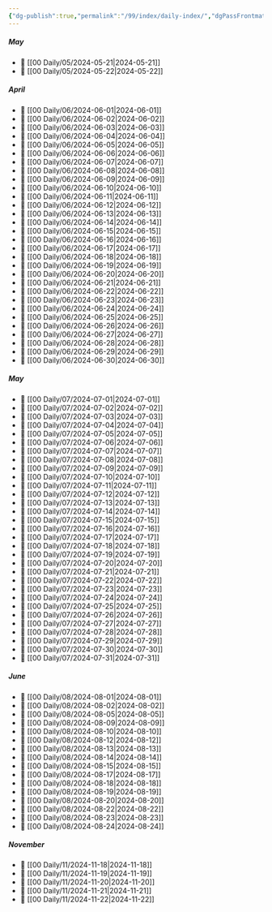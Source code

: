 ```yaml
---
{"dg-publish":true,"permalink":"/99/index/daily-index/","dgPassFrontmatter":true,"noteIcon":"","created":"2025-01-26T05:57:46.339+10:00","updated":"2025-01-31T13:50:19.365+10:00"}
---
```



##### May
- 📄 [[00 Daily/05/2024-05-21\|2024-05-21]]
- 📄 [[00 Daily/05/2024-05-22\|2024-05-22]]
##### April
- 📄 [[00 Daily/06/2024-06-01\|2024-06-01]]
- 📄 [[00 Daily/06/2024-06-02\|2024-06-02]]
- 📄 [[00 Daily/06/2024-06-03\|2024-06-03]]
- 📄 [[00 Daily/06/2024-06-04\|2024-06-04]]
- 📄 [[00 Daily/06/2024-06-05\|2024-06-05]]
- 📄 [[00 Daily/06/2024-06-06\|2024-06-06]]
- 📄 [[00 Daily/06/2024-06-07\|2024-06-07]]
- 📄 [[00 Daily/06/2024-06-08\|2024-06-08]]
- 📄 [[00 Daily/06/2024-06-09\|2024-06-09]]
- 📄 [[00 Daily/06/2024-06-10\|2024-06-10]]
- 📄 [[00 Daily/06/2024-06-11\|2024-06-11]]
- 📄 [[00 Daily/06/2024-06-12\|2024-06-12]]
- 📄 [[00 Daily/06/2024-06-13\|2024-06-13]]
- 📄 [[00 Daily/06/2024-06-14\|2024-06-14]]
- 📄 [[00 Daily/06/2024-06-15\|2024-06-15]]
- 📄 [[00 Daily/06/2024-06-16\|2024-06-16]]
- 📄 [[00 Daily/06/2024-06-17\|2024-06-17]]
- 📄 [[00 Daily/06/2024-06-18\|2024-06-18]]
- 📄 [[00 Daily/06/2024-06-19\|2024-06-19]]
- 📄 [[00 Daily/06/2024-06-20\|2024-06-20]]
- 📄 [[00 Daily/06/2024-06-21\|2024-06-21]]
- 📄 [[00 Daily/06/2024-06-22\|2024-06-22]]
- 📄 [[00 Daily/06/2024-06-23\|2024-06-23]]
- 📄 [[00 Daily/06/2024-06-24\|2024-06-24]]
- 📄 [[00 Daily/06/2024-06-25\|2024-06-25]]
- 📄 [[00 Daily/06/2024-06-26\|2024-06-26]]
- 📄 [[00 Daily/06/2024-06-27\|2024-06-27]]
- 📄 [[00 Daily/06/2024-06-28\|2024-06-28]]
- 📄 [[00 Daily/06/2024-06-29\|2024-06-29]]
- 📄 [[00 Daily/06/2024-06-30\|2024-06-30]]
##### May
- 📄 [[00 Daily/07/2024-07-01\|2024-07-01]]
- 📄 [[00 Daily/07/2024-07-02\|2024-07-02]]
- 📄 [[00 Daily/07/2024-07-03\|2024-07-03]]
- 📄 [[00 Daily/07/2024-07-04\|2024-07-04]]
- 📄 [[00 Daily/07/2024-07-05\|2024-07-05]]
- 📄 [[00 Daily/07/2024-07-06\|2024-07-06]]
- 📄 [[00 Daily/07/2024-07-07\|2024-07-07]]
- 📄 [[00 Daily/07/2024-07-08\|2024-07-08]]
- 📄 [[00 Daily/07/2024-07-09\|2024-07-09]]
- 📄 [[00 Daily/07/2024-07-10\|2024-07-10]]
- 📄 [[00 Daily/07/2024-07-11\|2024-07-11]]
- 📄 [[00 Daily/07/2024-07-12\|2024-07-12]]
- 📄 [[00 Daily/07/2024-07-13\|2024-07-13]]
- 📄 [[00 Daily/07/2024-07-14\|2024-07-14]]
- 📄 [[00 Daily/07/2024-07-15\|2024-07-15]]
- 📄 [[00 Daily/07/2024-07-16\|2024-07-16]]
- 📄 [[00 Daily/07/2024-07-17\|2024-07-17]]
- 📄 [[00 Daily/07/2024-07-18\|2024-07-18]]
- 📄 [[00 Daily/07/2024-07-19\|2024-07-19]]
- 📄 [[00 Daily/07/2024-07-20\|2024-07-20]]
- 📄 [[00 Daily/07/2024-07-21\|2024-07-21]]
- 📄 [[00 Daily/07/2024-07-22\|2024-07-22]]
- 📄 [[00 Daily/07/2024-07-23\|2024-07-23]]
- 📄 [[00 Daily/07/2024-07-24\|2024-07-24]]
- 📄 [[00 Daily/07/2024-07-25\|2024-07-25]]
- 📄 [[00 Daily/07/2024-07-26\|2024-07-26]]
- 📄 [[00 Daily/07/2024-07-27\|2024-07-27]]
- 📄 [[00 Daily/07/2024-07-28\|2024-07-28]]
- 📄 [[00 Daily/07/2024-07-29\|2024-07-29]]
- 📄 [[00 Daily/07/2024-07-30\|2024-07-30]]
- 📄 [[00 Daily/07/2024-07-31\|2024-07-31]]
##### June
- 📄 [[00 Daily/08/2024-08-01\|2024-08-01]]
- 📄 [[00 Daily/08/2024-08-02\|2024-08-02]]
- 📄 [[00 Daily/08/2024-08-05\|2024-08-05]]
- 📄 [[00 Daily/08/2024-08-09\|2024-08-09]]
- 📄 [[00 Daily/08/2024-08-10\|2024-08-10]]
- 📄 [[00 Daily/08/2024-08-12\|2024-08-12]]
- 📄 [[00 Daily/08/2024-08-13\|2024-08-13]]
- 📄 [[00 Daily/08/2024-08-14\|2024-08-14]]
- 📄 [[00 Daily/08/2024-08-15\|2024-08-15]]
- 📄 [[00 Daily/08/2024-08-17\|2024-08-17]]
- 📄 [[00 Daily/08/2024-08-18\|2024-08-18]]
- 📄 [[00 Daily/08/2024-08-19\|2024-08-19]]
- 📄 [[00 Daily/08/2024-08-20\|2024-08-20]]
- 📄 [[00 Daily/08/2024-08-22\|2024-08-22]]
- 📄 [[00 Daily/08/2024-08-23\|2024-08-23]]
- 📄 [[00 Daily/08/2024-08-24\|2024-08-24]]
##### November
- 📄 [[00 Daily/11/2024-11-18\|2024-11-18]]
- 📄 [[00 Daily/11/2024-11-19\|2024-11-19]]
- 📄 [[00 Daily/11/2024-11-20\|2024-11-20]]
- 📄 [[00 Daily/11/2024-11-21\|2024-11-21]]
- 📄 [[00 Daily/11/2024-11-22\|2024-11-22]]

